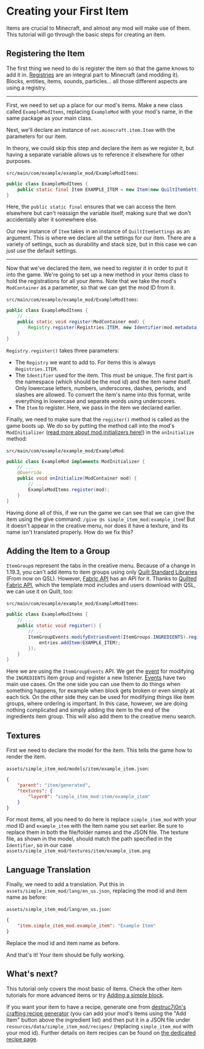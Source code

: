 # Creating your First Item

<!-- This is migrated from the old wiki and modified to match 1.20, with some additions -->

Items are crucial to Minecraft, and almost any mod will make use of them. This tutorial will go through the basic steps for creating an item.

## Registering the Item

The first thing we need to do is register the item so that the game knows to add it in. [Registries](../concepts/registries) are an integral part to Minecraft (and modding it). Blocks, entities, items, sounds, particles... all those different aspects are using a registry.

---

First, we need to set up a place for our mod's items. Make a new class called `ExampleModItems`, replacing `ExampleMod` with your mod's name, in the same package as your main class.

Next, we'll declare an instance of `net.minecraft.item.Item` with the parameters for our item.

In theory, we could skip this step and declare the item as we register it, but having a separate variable allows us to reference it elsewhere for other purposes.

`src/main/com/example/example_mod/ExampleModItems`:

```java
public class ExampleModItems {
    public static final Item EXAMPLE_ITEM = new Item(new QuiltItemSettings());
}
```

Here, the `public static final` ensures that we can access the item elsewhere but can't reassign the variable itself, making sure that we don't accidentally alter it somewhere else.

Our new instance of `Item` takes in an instance of `QuiltItemSettings` as an argument. This is where we declare all the settings for our item. There are a variety of settings, such as durability and stack size, but in this case we can just use the default settings.

---

Now that we've declared the item, we need to register it in order to put it into the game. We're going to set up a new method in your items class to hold the registrations for all your items. Note that we take the mod's `ModContainer` as a parameter, so that we can get the mod ID from it.

`src/main/com/example/example_mod/ExampleModItems`:

```java
public class ExampleModItems {
    // ...
    public static void register(ModContainer mod) {
        Registry.register(Registries.ITEM, new Identifier(mod.metadata().id(), "example_item"), EXAMPLE_ITEM);
    }
}
```

`Registry.register()` takes three parameters:

- The `Registry` we want to add to. For items this is always `Registries.ITEM`.
- The `Identifier` used for the item. This must be unique. The first part is the namespace (which should be the mod id) and the item name itself. Only lowercase letters, numbers, underscores, dashes, periods, and slashes are allowed. To convert the item's name into this format, write everything in lowercase and separate words using underscores.
- The `Item` to register. Here, we pass in the item we declared earlier.

Finally, we need to make sure that the `register()` method is called as the game boots up.
We do so by putting the method call into the mod's `ModInitializer` ([read more about mod initializers here!](../concepts/sideness#on-mod-initializers)) in the `onInitialize` method:

`src/main/com/example/example_mod/ExampleMod`:

```java
public class ExampleMod implements ModInitializer {
    // ...
    @Override
    public void onInitialize(ModContainer mod) {
        // ...
        ExampleModItems.register(mod);
    }
}
```

Having done all of this, if we run the game we can see that we can give the item using the give command: `/give @s simple_item_mod:example_item`! But it doesn't appear in the creative menu, nor does it have a texture, and its name isn't translated properly. How do we fix this?

## Adding the Item to a Group

`ItemGroup`s represent the tabs in the creative menu.
Because of a change in 1.19.3, you can't add items to item groups using only [Quilt Standard Libraries](../concepts/qsl-qfapi#quilt-standard-libraries) (From now on QSL). However, [Fabric API](../concepts/qsl-qfapi#fabric-api) has an API for it. Thanks to [Quilted Fabric API](../concepts/qsl-qfapi#quilted-fabric-api), which the template mod includes and users download with QSL, we can use it on Quilt, too:

`src/main/com/example/example_mod/ExampleModItems`:

```java
public class ExampleModItems {
    // ...
    public static void register() {
        //...
        ItemGroupEvents.modifyEntriesEvent(ItemGroups.INGREDIENTS).register(entries -> {
            entries.addItem(EXAMPLE_ITEM);
        });
    }
}
```

Here we are using the `ItemGroupEvents` API. We get the [event](../concepts/events) for modifying the `INGREDIENTS` item group and register a new listener. [Events](../concepts/events) have two main use cases. On the one side you can use them to do things when something happens, for example when block gets broken or even simply at each tick. On the other side they can be used for modifying things like item groups, where ordering is important. In this case, however, we are doing nothing complicated and simply adding the item to the end of the ingredients item group. This will also add them to the creative menu search.

## Textures

First we need to declare the model for the item. This tells the game how to render the item.

`assets/simple_item_mod/models/item/example_item.json`:

```json
{
	"parent": "item/generated",
	"textures": {
		"layer0": "simple_item_mod:item/example_item"
	}
}
```

For most items, all you need to do here is replace `simple_item_mod` with your mod ID and `example_item` with the item name you set earlier. Be sure to replace them in both the file/folder names and the JSON file.
The texture file, as shown in the model, should match the path specified in the `Identifier`, so in our case `assets/simple_item_mod/textures/item/example_item.png`

## Language Translation

Finally, we need to add a translation. Put this in `assets/simple_item_mod/lang/en_us.json`, replacing the mod id and item name as before:

`assets/simple_item_mod/lang/en_us.json`:

```json
{
	"item.simple_item_mod.example_item": "Example Item"
}
```

Replace the mod id and item name as before.

And that's it! Your item should be fully working.

## What's next?

This tutorial only covers the most basic of items. Check the other item tutorials for more advanced items or try [Adding a simple block](../blocks/first-block).

If you want your item to have a recipe, generate one from [destruc7i0n's crafting recipe generator](https://crafting.thedestruc7i0n.ca/) (you can add your mod's items using the "Add Item" button above the ingredient list) and then put it in a JSON file under `resources/data/simple_item_mod/recipes/` (replacing `simple_item_mod` with your mod id). Further details on item recipes can be found on [the dedicated recipe page](../data/adding-recipes).
